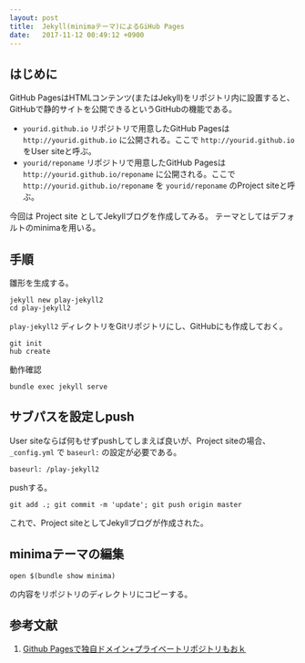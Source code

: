 ```yaml
---
layout: post
title:  Jekyll(minimaテーマ)によるGiHub Pages
date:   2017-11-12 00:49:12 +0900
---
```


## はじめに
GitHub PagesはHTMLコンテンツ(またはJekyll)をリポジトリ内に設置すると、GitHubで静的サイトを公開できるというGitHubの機能である。

- `yourid.github.io` リポジトリで用意したGitHub Pagesは `http://yourid.github.io` に公開される。ここで `http://yourid.github.io` をUser siteと呼ぶ。
- `yourid/reponame` リポジトリで用意したGitHub Pagesは `http://yourid.github.io/reponame` に公開される。ここで `http://yourid.github.io/reponame` を `yourid/reponame` のProject siteと呼ぶ。

今回は Project site としてJekyllブログを作成してみる。
テーマとしてはデフォルトのminimaを用いる。

## 手順

雛形を生成する。

```
jekyll new play-jekyll2
cd play-jekyll2
```

`play-jekyll2` ディレクトリをGitリポジトリにし、GitHubにも作成しておく。

```
git init
hub create
```

動作確認

```
bundle exec jekyll serve
```

## サブパスを設定しpush

User siteならば何もせずpushしてしまえば良いが、Project siteの場合、 `_config.yml` で `baseurl:` の設定が必要である。

```
baseurl: /play-jekyll2
```

pushする。

```
git add .; git commit -m 'update'; git push origin master
```

これで、Project siteとしてJekyllブログが作成された。

## minimaテーマの編集

```
open $(bundle show minima)
```

の内容をリポジトリのディレクトリにコピーする。


## 参考文献

1. [Github Pagesで独自ドメイン+プライベートリポジトリもおｋ](http://sonson.jp/blog/2015/01/17/githubpages/)
